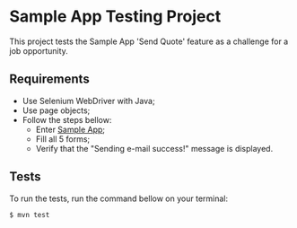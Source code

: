 # Sample App Testing Project

This project tests the Sample App 'Send Quote' feature as a challenge for a job opportunity.

## Requirements

* Use Selenium WebDriver with Java;
* Use page objects;
* Follow the steps bellow:
  * Enter [Sample App](http://sampleapp.tricentis.com/101/app.php);
  * Fill all 5 forms;
  * Verify that the "Sending e-mail success!" message is displayed.
  
## Tests

To run the tests, run the command bellow on your terminal:
```
$ mvn test
```



